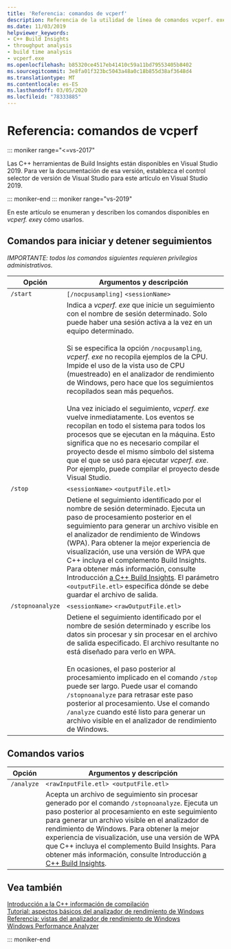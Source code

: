 ```yaml
---
title: 'Referencia: comandos de vcperf'
description: Referencia de la utilidad de línea de comandos vcperf. exe.
ms.date: 11/03/2019
helpviewer_keywords:
- C++ Build Insights
- throughput analysis
- build time analysis
- vcperf.exe
ms.openlocfilehash: b85320ce4517eb41410c59a11bd79553405b8402
ms.sourcegitcommit: 3e8fa01f323bc5043a48a0c18b855d38af3648d4
ms.translationtype: MT
ms.contentlocale: es-ES
ms.lasthandoff: 03/05/2020
ms.locfileid: "78333885"
---
```

# <a name="reference-vcperf-commands"></a>Referencia: comandos de vcperf

::: moniker range="<=vs-2017"

Las C++ herramientas de Build Insights están disponibles en Visual Studio 2019. Para ver la documentación de esa versión, establezca el control selector de versión de Visual Studio para este artículo en Visual Studio 2019.

::: moniker-end
::: moniker range="vs-2019"

En este artículo se enumeran y describen los comandos disponibles en *vcperf. exe*y cómo usarlos.

## <a name="commands-to-start-and-stop-traces"></a>Comandos para iniciar y detener seguimientos

*IMPORTANTE: todos los comandos siguientes requieren privilegios administrativos.*

| Opción           | Argumentos y descripción |
|------------------|---------------------------|
| `/start`         | `[/nocpusampling]` `<sessionName>` |
|                  | Indica a *vcperf. exe* que inicie un seguimiento con el nombre de sesión determinado. Solo puede haber una sesión activa a la vez en un equipo determinado. <br/><br/> Si se especifica la opción `/nocpusampling`, *vcperf. exe* no recopila ejemplos de la CPU. Impide el uso de la vista uso de CPU (muestreado) en el analizador de rendimiento de Windows, pero hace que los seguimientos recopilados sean más pequeños. <br/><br/> Una vez iniciado el seguimiento, *vcperf. exe* vuelve inmediatamente. Los eventos se recopilan en todo el sistema para todos los procesos que se ejecutan en la máquina. Esto significa que no es necesario compilar el proyecto desde el mismo símbolo del sistema que el que se usó para ejecutar *vcperf. exe*. Por ejemplo, puede compilar el proyecto desde Visual Studio. |
| `/stop`          | `<sessionName>` `<outputFile.etl>` |
|                  | Detiene el seguimiento identificado por el nombre de sesión determinado. Ejecuta un paso de procesamiento posterior en el seguimiento para generar un archivo visible en el analizador de rendimiento de Windows (WPA). Para obtener la mejor experiencia de visualización, use una versión de WPA que C++ incluya el complemento Build Insights. Para obtener más información, consulte Introducción [a C++ Build Insights](/cpp/build-insights/get-started-with-cpp-build-insights). El parámetro `<outputFile.etl>` especifica dónde se debe guardar el archivo de salida. |
| `/stopnoanalyze` | `<sessionName>` `<rawOutputFile.etl>` |
|                  | Detiene el seguimiento identificado por el nombre de sesión determinado y escribe los datos sin procesar y sin procesar en el archivo de salida especificado. El archivo resultante no está diseñado para verlo en WPA. <br/><br/> En ocasiones, el paso posterior al procesamiento implicado en el comando `/stop` puede ser largo. Puede usar el comando `/stopnoanalyze` para retrasar este paso posterior al procesamiento. Use el comando `/analyze` cuando esté listo para generar un archivo visible en el analizador de rendimiento de Windows. |

## <a name="miscellaneous-commands"></a>Comandos varios

| Opción     | Argumentos y descripción |
|------------|---------------------------|
| `/analyze` | `<rawInputFile.etl> <outputFile.etl>` |
|            | Acepta un archivo de seguimiento sin procesar generado por el comando `/stopnoanalyze`. Ejecuta un paso posterior al procesamiento en este seguimiento para generar un archivo visible en el analizador de rendimiento de Windows. Para obtener la mejor experiencia de visualización, use una versión de WPA que C++ incluya el complemento Build Insights. Para obtener más información, consulte Introducción [a C++ Build Insights](/cpp/build-insights/get-started-with-cpp-build-insights). |

## <a name="see-also"></a>Vea también

[Introducción a la C++ información de compilación](/cpp/build-insights/get-started-with-cpp-build-insights)\
[Tutorial: aspectos básicos del analizador de rendimiento de Windows](/cpp/build-insights/tutorials/wpa-basics)\
[Referencia: vistas del analizador de rendimiento de Windows](wpa-views.md)\
[Windows Performance Analyzer](/windows-hardware/test/wpt/windows-performance-analyzer)

::: moniker-end
